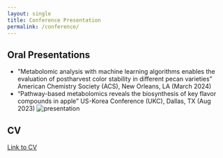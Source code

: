 ```yaml
---
layout: single
title: Conference Presentation
permalink: /conference/
---
```


## Oral Presentations

* "Metabolomic analysis with machine learning algorithms enables the evaluation of postharvest color stability in different pecan varieties”
American Chemistry Society (ACS), New Orleans, LA
(March 2024)
* “Pathway-based metabolomics reveals the biosynthesis of key flavor compounds in apple”
US-Korea Conference (UKC), Dallas, TX (Aug 2023)
![presentation](/main/assets/presentation_ukc.jpg)
## CV
[Link to CV](../files/CV_minjeong_kang.pdf)

